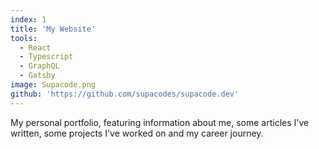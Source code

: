 ```yaml
---
index: 1
title: 'My Website'
tools:
  - React
  - Typescript
  - GraphQL
  - Gatsby
image: Supacode.png
github: 'https://github.com/supacodes/supacode.dev'
---
```


My personal portfolio, featuring information about me, some articles I've
written, some projects I've worked on and my career journey.
